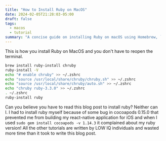 ```yaml
---
title: "How to Install Ruby on MacOS"
date: 2024-02-05T21:28:03-05:00
draft: false
tags:
  - macos
  - tutorial
summary: "A concise guide on installing Ruby on macOS using Homebrew, `ruby-install`, and `chruby` with `zsh` commands, addressing common issues with other tutorials."
---
```


This is how you install Ruby on MacOS and you don't have to reopen the terminal.

```zsh
brew install ruby-install chruby
ruby-install -V
echo "# enable chruby" >> ~/.zshrc
echo "source /usr/local/share/chruby/chruby.sh" >> ~/.zshrc
echo "source /usr/local/share/chruby/auto.sh" >> ~/.zshrc
echo "chruby ruby-3.3.0" >> ~/.zshrc
. ~/.zshrc
ruby-install ruby
```

Can you believe you have to read this blog post to install ruby? Neither can I. I had to install ruby myself because of some bug in cocoapods 0.15.0 that prevented me from building my react-native application for iOS and when I used `sudo gem install cocoapods -v 1.14.3` it complained about my ruby version! All the other tutorials are written by LOW IQ individuals and wasted more time than it took to write this blog post.
